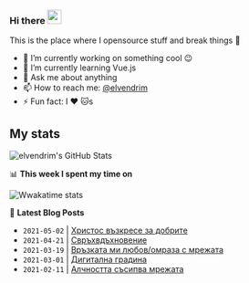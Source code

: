 ### Hi there <a href="https://elvendrim.xyz/"><img src="https://media.giphy.com/media/hvRJCLFzcasrR4ia7z/giphy.gif" width="25px"></a>

This is the place where I opensource stuff and break things :rofl:

- 🔭 I’m currently working on something cool :wink:
- 🌱 I’m currently learning Vue.js
- 💬 Ask me about anything
- 📫 How to reach me: [@elvendrim](https://twitter.com/elvendrim)
- ⚡ Fun fact: I :heart: :cat:s

## My stats

![elvendrim's GitHub Stats](https://github-readme-stats.vercel.app/api?username=elvendrim&show_icons=true&count_private=true&line_height=40)

📊 **This week I spent my time on**

![Wwakatime stats](https://github-readme-stats-taupe-two.vercel.app/api/wakatime?username=elvendrim&hide_title=true&hide_border=true&langs_count=5)

📕 **Latest Blog Posts**

<!-- BLOG-POST-LIST:START -->
- `2021-05-02` | [Христос възкресе за добрите](https://elvendrim.xyz/wrote/velikden/)  
- `2021-04-21` | [Свръхвдъхновение](https://elvendrim.xyz/wrote/inspiration-overload/)  
- `2021-03-19` | [Връзката ми любов/омраза с мрежата](https://elvendrim.xyz/wrote/love-hate-web/)  
- `2021-03-01` | [Дигитална градина](https://elvendrim.xyz/wrote/digital-garden/)  
- `2021-02-11` | [Алчността съсипва мрежата](https://elvendrim.xyz/wrote/greed-web/)  

<!-- BLOG-POST-LIST:END -->
